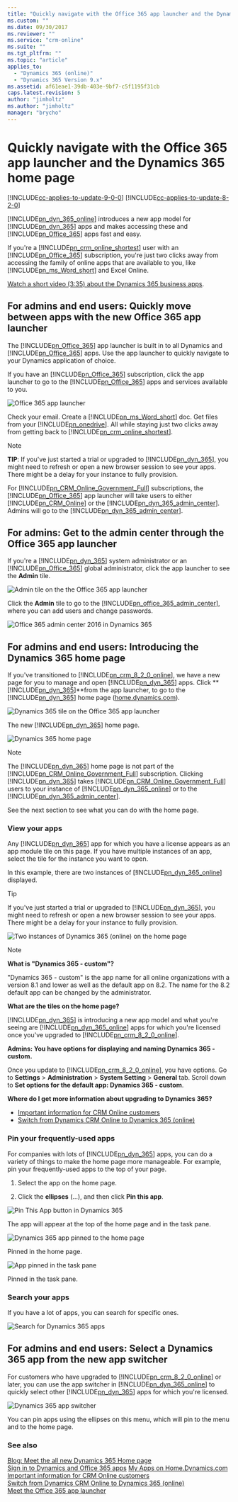 ```yaml
---
title: "Quickly navigate with the Office 365 app launcher and the Dynamics 365 (online) home page | MicrosoftDocs"
ms.custom: ""
ms.date: 09/30/2017
ms.reviewer: ""
ms.service: "crm-online"
ms.suite: ""
ms.tgt_pltfrm: ""
ms.topic: "article"
applies_to: 
  - "Dynamics 365 (online)"
  - "Dynamics 365 Version 9.x"
ms.assetid: af61eae1-39db-403e-9bf7-c5f1195f31cb
caps.latest.revision: 5
author: "jimholtz"
ms.author: "jimholtz"
manager: "brycho"
---
```

# Quickly navigate with the Office 365 app launcher and the Dynamics 365 home page

[!INCLUDE[cc-applies-to-update-9-0-0](../includes/cc_applies_to_update_9_0_0.md)]
[!INCLUDE[cc-applies-to-update-8-2-0](../includes/cc_applies_to_update_8_2_0.md)]

[!INCLUDE[pn_dyn_365_online](../includes/pn-crm-online.md)] introduces a new app model for [!INCLUDE[pn_dyn_365](../includes/pn-dyn-365.md)] apps and makes accessing these and [!INCLUDE[pn_Office_365](../includes/pn-office-365.md)] apps fast and easy.  
  
 If you're a [!INCLUDE[pn_crm_online_shortest](../includes/pn-crm-online-shortest.md)] user with an [!INCLUDE[pn_Office_365](../includes/pn-office-365.md)] subscription, you're just two clicks away from accessing the family of online apps that are available to you, like [!INCLUDE[pn_ms_Word_short](../includes/pn-ms-word-short.md)] and Excel Online.  
  
 [Watch a short video (3:35) about the Dynamics 365 business apps](https://go.microsoft.com/fwlink/p/?linkid=837700).  
  
<a name="BKMK_AppLauncher"></a>   
## For admins and end users: Quickly move between apps with the new Office 365 app launcher  
 The [!INCLUDE[pn_Office_365](../includes/pn-office-365.md)] app launcher is built in to all Dynamics and [!INCLUDE[pn_Office_365](../includes/pn-office-365.md)] apps. Use the app launcher to quickly navigate to your Dynamics application of choice.  
  
 If you have an [!INCLUDE[pn_Office_365](../includes/pn-office-365.md)] subscription, click  the app launcher to go to the [!INCLUDE[pn_Office_365](../includes/pn-office-365.md)] apps and services available to you.  
  
 ![Office 365 app launcher](../admin/media/new-office-365-app-launcher.png "Office 365 app launcher")  
  
 Check your email.  Create  a [!INCLUDE[pn_ms_Word_short](../includes/pn-ms-word-short.md)] doc. Get files from your [!INCLUDE[pn_onedrive](../includes/pn-onedrive.md)].  All while staying just two clicks away from getting back to [!INCLUDE[pn_crm_online_shortest](../includes/pn-crm-online-shortest.md)].  
  
> [!NOTE]
> **TIP**: If you've just started a trial or upgraded to [!INCLUDE[pn_dyn_365](../includes/pn-dyn-365.md)], you might need to refresh or open a new browser session to see your apps. There might be a delay for your instance to fully provision.  
>   
>  For [!INCLUDE[pn_CRM_Online_Government_Full](../includes/pn-crm-online-government-full.md)] subscriptions, the [!INCLUDE[pn_Office_365](../includes/pn-office-365.md)] app launcher will take users to either [!INCLUDE[pn_CRM_Online](../includes/pn-crm-online.md)] or the [!INCLUDE[pn_dyn_365_admin_center](../includes/pn-dyn-365-admin-center.md)]. Admins will go to the [!INCLUDE[pn_dyn_365_admin_center](../includes/pn-dyn-365-admin-center.md)].  
  
<a name="BKMK_SelectAdminFromAppLaunch"></a>   
## For admins: Get to the admin center through the Office 365 app launcher  
 If you're a [!INCLUDE[pn_dyn_365](../includes/pn-dyn-365.md)] system administrator or an [!INCLUDE[pn_Office_365](../includes/pn-office-365.md)] global administrator, click the app launcher to see the **Admin** tile.  
  
 ![Admin tile on the the Office 365 app launcher](../admin/media/select-admin-from-app-launcher.png "Admin tile on the the Office 365 app launcher")  
  
 Click the **Admin** tile to go to the [!INCLUDE[pn_office_365_admin_center](../includes/pn-office-365-admin-center.md)], where you can add users and change passwords.  
  
 ![Office 365 admin center 2016 in Dynamics 365](../admin/media/office-365-admin-center.png "Office 365 admin center 2016 in Dynamics 365")  
  
<a name="BKMK_IntroD365HomePage"></a>   
## For admins and end users: Introducing the Dynamics 365 home page  
 If you've transitioned to [!INCLUDE[pn_crm_8_2_0_online](../includes/pn-crm-8-2-0-online.md)], we have a new page for you to manage and open [!INCLUDE[pn_dyn_365](../includes/pn-dyn-365.md)] apps. Click **[!INCLUDE[pn_dyn_365](../includes/pn-dyn-365.md)]**from the app launcher, to go to the [!INCLUDE[pn_dyn_365](../includes/pn-dyn-365.md)] home page ([home.dynamics.com](http://home.dynamics.com)).  
  
 ![Dynamics 365 tile on the Office 365 app launcher](../admin/media/select-dynamics-365-app-launcher.png "Dynamics 365 tile on the Office 365 app launcher")  
  
 The new [!INCLUDE[pn_dyn_365](../includes/pn-dyn-365.md)] home page.  
  
 ![Dynamics 365 home page](../admin/media/dynamics-365-home-page.png "Dynamics 365 home page")  
  
> [!NOTE]
>  The [!INCLUDE[pn_dyn_365](../includes/pn-dyn-365.md)] home page is not part of the [!INCLUDE[pn_CRM_Online_Government_Full](../includes/pn-crm-online-government-full.md)] subscription. Clicking [!INCLUDE[pn_dyn_365](../includes/pn-dyn-365.md)] takes [!INCLUDE[pn_CRM_Online_Government_Full](../includes/pn-crm-online-government-full.md)] users to your instance of [!INCLUDE[pn_dyn_365_online](../includes/pn-crm-online.md)] or to the [!INCLUDE[pn_dyn_365_admin_center](../includes/pn-dyn-365-admin-center.md)].  
  
 See the next section to see what you can do with the home page.  
  
<a name="BKMK_ViewApps"></a>   
### View your apps  
 Any [!INCLUDE[pn_dyn_365](../includes/pn-dyn-365.md)] app for which you have a license appears as an app module tile on this page. If you have multiple instances of an app, select the tile for the instance you want to open.  
  
 In this example, there are two instances of [!INCLUDE[pn_dyn_365_online](../includes/pn-crm-online.md)] displayed.  
  
> [!TIP]
>  If you've just started a trial or upgraded to [!INCLUDE[pn_dyn_365](../includes/pn-dyn-365.md)], you might need to refresh or open a new browser session to see your apps. There might be a delay for your instance to fully provision.  
  
 ![Two instances of Dynamics 365 (online) on the home page](../admin/media/two-instances-of-dynamics-365-online-in-the-home-page.png "Two instances of Dynamics 365 (online) on the home page")  
  
> [!NOTE]
> **What is "Dynamics 365 - custom"?**  
>   
>  "Dynamics 365 - custom" is the app name for all online organizations with a version 8.1 and lower as well as the default app on 8.2. The name for the 8.2 default app can be changed by the administrator.  
>   
> **What are the tiles on the home page?**  
>   
> [!INCLUDE[pn_dyn_365](../includes/pn-dyn-365.md)] is introducing a new app model and what you're seeing are [!INCLUDE[pn_dyn_365_online](../includes/pn-crm-online.md)] apps for which you're licensed once you've upgraded to [!INCLUDE[pn_crm_8_2_0_online](../includes/pn-crm-8-2-0-online.md)].  
>   
> **Admins: You have options for displaying and naming Dynamics 365 - custom.**  
>   
>  Once you update to [!INCLUDE[pn_crm_8_2_0_online](../includes/pn-crm-8-2-0-online.md)], you have options.  Go to **Settings** > **Administration** > **System Setting** > **General** tab. Scroll down to **Set options for the default app: Dynamics 365 - custom**.  
>   
> **Where do I get more information about upgrading to Dynamics 365?**  
>   
> -   [Important information for CRM Online customers](../admin/important-information-customers.md)  
> -   [Switch from Dynamics CRM Online to Dynamics 365 (online)](../admin/switch-dynamics-crm-online-dynamics-365.md)  
  
<a name="BKMK_PinApps"></a>   
### Pin your frequently-used apps  
 For companies with lots of [!INCLUDE[pn_dyn_365](../includes/pn-dyn-365.md)] apps, you can do a variety of things to make the home page more manageable.  For example, pin your frequently-used apps to the top of your page.  
  
1.  Select the app on the home page.  
  
2.  Click the **ellipses** (...), and then click **Pin this app**.  
  
 ![Pin This App button in Dynamics 365](../admin/media/pin-dynamics-365-app.png "Pin This App button in Dynamics 365")  
  
 The app will appear at the top of the home page and in the task pane.  
  
 ![Dynamics 365 app pinned to the home page](../admin/media/dynamics-365-app-pinned-onhome-page.png "Dynamics 365 app pinned to the home page")  
  
 Pinned in the home page.  
  
 ![App pinned in the task pane](../admin/media/app-pinned-in-task-pane.png "App pinned in the task pane")  
  
 Pinned in the task pane.  
  
<a name="BKMK_SearchApps"></a>   
### Search your apps  
 If you have a lot of apps, you can search for specific ones.  
  
 ![Search for Dynamics 365 apps](../admin/media/search-dynamics-365-apps.png "Search for Dynamics 365 apps")  
  
<a name="BKMK_Dyn365AppSwitcher"></a>   
## For admins and end users: Select a Dynamics 365 app from the new app switcher  
 For customers who have upgraded to [!INCLUDE[pn_crm_8_2_0_online](../includes/pn-crm-8-2-0-online.md)] or later, you can use the app switcher in [!INCLUDE[pn_dyn_365_online](../includes/pn-crm-online.md)] to quickly select other [!INCLUDE[pn_dyn_365](../includes/pn-dyn-365.md)] apps for which you're licensed.  
  
 ![Dynamics 365 app switcher](../admin/media/useapp-switchergoother-dynamics-365-apps.png "Dynamics 365 app switcher")  
  
 You can pin apps using the ellipses on this menu, which will pin to the menu and to the home page.  
  
### See also  
 [Blog: Meet the all new Dynamics 365 Home page](https://dynamics365.wordpress.com/tag/dynamics-365-home-page/)   
 [Sign in to Dynamics and Office 365 apps](../admin/sign-in-office-365-apps.md)
 [My Apps on Home.Dynamics.com ](https://blogs.msdn.microsoft.com/crm/2017/03/30/my-apps-on-home-dynamics-com/)  
 [Important information for CRM Online customers](../admin/important-information-customers.md)   
 [Switch from Dynamics CRM Online to Dynamics 365 (online)](../admin/switch-dynamics-crm-online-dynamics-365.md)   
 [Meet the Office 365 app launcher](https://support.office.com/article/Meet-the-Office-365-app-launcher-79f12104-6fed-442f-96a0-eb089a3f476a)   

